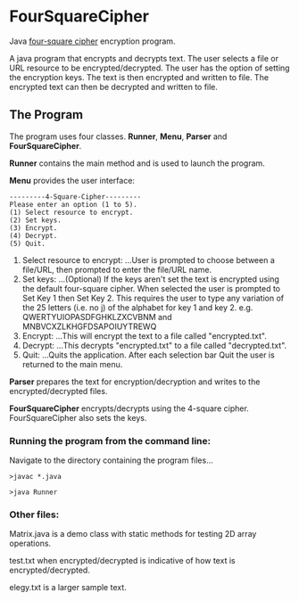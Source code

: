 # FourSquareCipher
Java [four-square cipher](https://en.wikipedia.org/wiki/Four-square_cipher) encryption program.

A java program that encrypts and decrypts text. The user selects a file or URL resource to be encrypted/decrypted. 
The user has the option of setting the encryption keys. The text is then encrypted and written to file. The encrypted 
text can then be decrypted and written to file.
  

## The Program

The program uses four classes. **Runner**, **Menu**, **Parser** and **FourSquareCipher**.

**Runner** contains the main method and is used to launch the program.

**Menu** provides the user interface:

	---------4-Square-Cipher---------
	Please enter an option (1 to 5).
	(1) Select resource to encrypt.
	(2) Set keys.
	(3) Encrypt.
	(4) Decrypt.
	(5) Quit.

1. Select resource to encrypt: ...User is prompted to choose between a file/URL, then prompted to enter the file/URL name.
2. Set keys: ...(Optional) If the keys aren't set the text is encrypted using the default four-square cipher. When selected the user is prompted to Set Key 1 then Set Key 2. This requires the user to type any variation of the 25 letters (i.e. no j) of the alphabet for key 1 and key 2. e.g. QWERTYUIOPASDFGHKLZXCVBNM and MNBVCXZLKHGFDSAPOIUYTREWQ
3. Encrypt: ...This will encrypt the text to a file called "encrypted.txt".
4. Decrypt: ...This decrypts "encrypted.txt" to a file called "decrypted.txt".
5. Quit: ...Quits the application.
   After each selection bar Quit the user is returned to the main menu.

**Parser** prepares the text for encryption/decryption and writes to the encrypted/decrypted files.

**FourSquareCipher** encrypts/decrypts using the 4-square cipher. FourSquareCipher also sets the keys.




### Running the program from the command line:
Navigate to the directory containing the program files...
	
	>javac *.java
	
	>java Runner 

### Other files:
Matrix.java is a demo class with static methods for testing 2D array operations.

test.txt when encrypted/decrypted is indicative of how text is encrypted/decrypted.

elegy.txt is a larger sample text.
